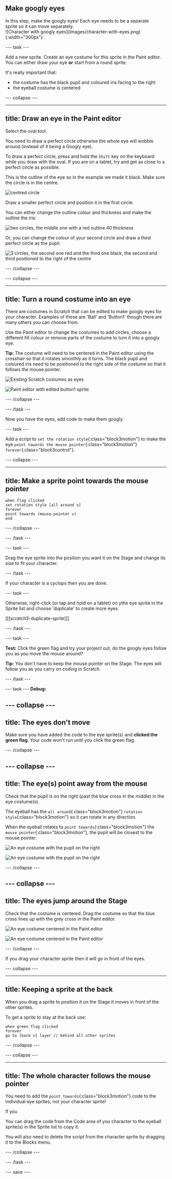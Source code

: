 ## Make googly eyes

<div style="display: flex; flex-wrap: wrap">
<div style="flex-basis: 200px; flex-grow: 1; margin-right: 15px;">
In this step, make the googly eyes! Each eye needs to be a separate sprite so it can move separately.
</div>
<div>
![Character with googly eyes](images/character-with-eyes.png){:width="300px"}  
</div>
</div>

--- task ---

Add a new sprite. Create an eye costume for this sprite in the Paint editor. You can either draw your eye **or** start from a round sprite.

It's really important that:
- the costume has the black pupil and coloured iris facing to the right
- the eyeball costume is centered


--- collapse ---

---
title: Draw an eye in the Paint editor
---

Select the oval tool.

You need to draw a perfect circle otherwise the whole eye will wobble around (instead of it being a Googly eye). 

To draw a perfect circle, press and hold the `Shift` key on the keyboard while you draw with the oval. If you are on a tablet, try and get as close to a perfect circle as possible.

This is the outline of the eye so in the example we made it black. Make sure the circle is in the centre.

![centred circle](images/eyeball_circle_centre.png)

Draw a smaller perfect circle and position it in the first circle.

You can either change the outline colour and thickness and make the outline the iris:

![two circles, the middle one with a red outline 40 thickness](images/eyeball_two_circles.png)

Or, you can change the colour of your second circle and draw a third perfect circle as the pupil:

![3 circles, the second one red and the third one black, the second and third positioned to the right of the centre](images/eyeball_three_circles.png)

--- /collapse ---


--- collapse ---

---
title: Turn a round costume into an eye
---

There are costumes in Scratch that can be edited to make googly eyes for your character. Examples of these are 'Ball' and 'Button1' though there are many others you can choose from.

Use the Paint editor to change the costumes to add circles, choose a different fill colour or remove parts of the costume to turn it into a googly eye. 

**Tip**: The costume will need to be centered in the Paint editor using the crosshair so that it rotates smoothly as it turns. The black pupil and coloured iris need to be positioned to the right side of the costume so that it follows the mouse pointer.

![Existing Scratch costumes as eyes](images/costume-eyes.gif)

![Paint editor with edited button1 sprite](images/button-eye.png)

--- /collapse ---

--- /task ---

Now you have the eyes, add code to make them googly.

--- task ---

Add a script to `set the rotation style`{:class="block3motion"} to make the eye `point towards the mouse pointer`{:class="block3motion"} `forever`{:class="block3control"}. 

--- collapse ---

---
title: Make a sprite point towards the mouse pointer
---

```blocks3
when flag clicked
set rotation style [all around v]
forever
point towards (mouse-pointer v)
end
```

--- /collapse ---


--- /task ---

--- task ---

Drag the eye sprite into the position you want it on the Stage and change its size to fit your character.

--- /task ---

If your character is a cyclops then you are done. 

--- task ---

Otherwise, right-click (or tap and hold on a tablet) on ythe eye sprite in the Sprite list and choose 'duplicate' to create more eyes.

[[[scratch3-duplicate-sprite]]]

--- /task ---

--- task ---

**Test:** Click the green flag and try your project out, do the googly eyes follow you as you move the mouse around?

**Tip:** You don't have to keep the mouse pointer on the Stage. The eyes will follow you as you carry on coding in Scratch.

--- /task ---

--- task ---
**Debug:** 

--- collapse ---
--- 
title: The eyes don't move
---

Make sure you have added the code to the eye sprite(s) and **clicked the green flag**. Your code won't run until you click the green flag.

--- /collapse ---

--- collapse ---
--- 
title: The eye(s) point away from the mouse
---

Check that the pupil is on the right (past the blue cross in the middle) in the eye costume(s). 

The eyeball has the `all around`{:class="block3motion"} `rotation style`{:class="block3motion"} so it can rotate in any direction. 

When the eyeball rotates to `point towards`{:class="block3motion"} the `mouse pointer`{:class="block3motion"}, the pupil will be closest to the mouse pointer. 

![An eye costume with the pupil on the right](images/eye-right.gif)

![An eye costume with the pupil on the right](images/eye-costume.png)

--- /collapse ---

--- collapse ---
--- 
title: The eyes jump around the Stage
---

Check that the costume is centered. Drag the costume so that the blue cross lines up with the grey cross in the Paint editor.

![An eye costume centered in the Paint editor](images/eye-centered.gif)

![An eye costume centered in the Paint editor](images/eye-costume.png)

--- /collapse ---

If you drag your character sprite then it will go in front of the eyes.

--- collapse ---

--- 
title: Keeping a sprite at the back
---

When you drag a sprite to position it on the Stage it moves in front of the other sprites. 

To get a sprite to stay at the back use:

```blocks3
when green flag clicked
forever
go to [back v] layer // behind all other sprites
```

--- /collapse ---

--- collapse ---

---
title: The whole character follows the mouse pointer
---

You need to add the `point towards`{:class="block3motion"} code to the individual eye sprites, not your character sprite!

If you 

You can drag the code from the Code area of you character to the eyeball sprite(s) in the Sprite list to copy it. 

You will also need to delete the script from the character sprite by dragging it to the Blocks menu.

--- /collapse ---

--- /task ---

--- save ---
